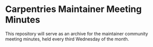 # Carpentries Maintainer Meeting Minutes

This repository will serve as an archive for the maintainer community meeting minutes, held every third Wednesday of the month.
